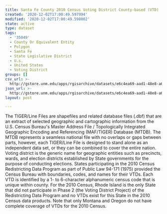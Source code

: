 ```yaml
---
title: Santa Fe County 2010 Census Voting District County-based (VTD)
created: '2020-12-02T17:00:49.597994'
modified: '2020-12-02T17:00:49.598002'
state: active
type: dataset
tags:
  - '35049'
  - County Or Equivalent Entity
  - Polygon
  - Santa Fe
  - State Legislative District
  - U.s.
  - United States
  - Voting District
groups: []
csv_url: >-
  http://gstore.unm.edu/apps/rgisarchive/datasets/e6c4ea69-aad1-48e8-a694-bbdbd850dac7/tl_2010_35049_vtd10.derived.csv
json_url: >-
  http://gstore.unm.edu/apps/rgisarchive/datasets/e6c4ea69-aad1-48e8-a694-bbdbd850dac7/tl_2010_35049_vtd10.derived.json
layout: post

---
```

The TIGER/Line Files are shapefiles and related database files (.dbf) that are an extract of selected geographic and cartographic information from the U.S. Census Bureau's Master Address File / Topologically Integrated Geographic Encoding and Referencing (MAF/TIGER) Database (MTDB).  The MTDB represents a seamless national file with no overlaps or gaps between parts, however, each TIGER/Line File is designed to stand alone as an independent data set, or they can be combined to cover the entire nation.  Voting district is the generic name for geographic entities such as precincts, wards, and election districts established by State governments for the purpose of conducting elections.  States participating in the 2010 Census Redistricting Data Program as part of Public Law 94-171 (1975) provided the Census Bureau with boundaries, codes, and names for their VTDs.  Each VTD is identified by a 1- to 6-character alphanumeric census code that is unique within county.  For the 2010 Census, Rhode Island is the only State that did not participate in Phase 2 (the Voting District Project) of the Redistricting Data Program and no VTDs exist for this State in the 2010 Census data products.  Note that only Montana and Oregon do not have complete coverage of VTDs for the 2010 Census.  

